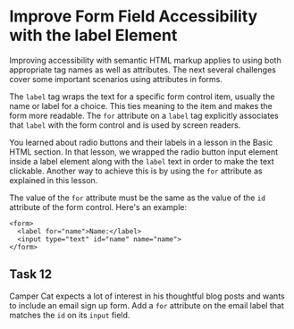 # Improve Form Field Accessibility with the label Element
Improving accessibility with semantic HTML markup applies to using both appropriate tag names as well as attributes. The next several challenges cover some important scenarios using attributes in forms.

The `label` tag wraps the text for a specific form control item, usually the name or label for a choice. This ties meaning to the item and makes the form more readable. The `for` attribute on a `label` tag explicitly associates that `label` with the form control and is used by screen readers.

You learned about radio buttons and their labels in a lesson in the Basic HTML section. In that lesson, we wrapped the radio button input element inside a label element along with the `label` text in order to make the text clickable. Another way to achieve this is by using the `for` attribute as explained in this lesson.

The value of the `for` attribute must be the same as the value of the `id` attribute of the form control. Here's an example:
```
<form>
  <label for="name">Name:</label>
  <input type="text" id="name" name="name">
</form>
```
## Task 12
Camper Cat expects a lot of interest in his thoughtful blog posts and wants to include an email sign up form. Add a `for` attribute on the email label that matches the `id` on its `input` field.



